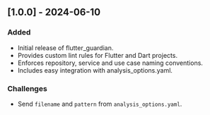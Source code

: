 ## [1.0.0] - 2024-06-10
### Added
- Initial release of flutter_guardian.
- Provides custom lint rules for Flutter and Dart projects.
- Enforces repository, service and use case naming conventions.
- Includes easy integration with analysis_options.yaml.

### Challenges
- Send `filename` and `pattern` from `analysis_options.yaml`.
